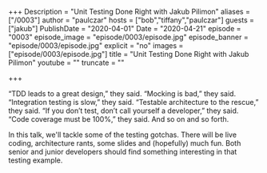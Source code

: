 +++
Description = "Unit Testing Done Right with Jakub Pilimon"
aliases = ["/0003"]
author = "paulczar"
hosts = ["bob","tiffany","paulczar"]
guests = ["jakub"]
PublishDate = "2020-04-01"
Date = "2020-04-21"
episode = "0003"
episode_image = "episode/0003/episode.jpg"
episode_banner = "episode/0003/episode.jpg"
explicit = "no"
images = ["episode/0003/episode.jpg"]
title = "Unit Testing Done Right with Jakub Pilimon"
youtube = ""
truncate = ""

+++

“TDD leads to a great design,” they said. “Mocking is bad,” they said. “Integration testing is slow,” they said. “Testable architecture to the rescue,” they said. “If you don’t test, don’t call yourself a developer,” they said. “Code coverage must be 100%,” they said. And so on and so forth.

In this talk, we'll tackle some of the testing gotchas. There will be live coding, architecture rants, some slides and (hopefully) much fun. Both senior and junior developers should find something interesting in that testing example.